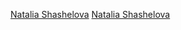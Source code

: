 [Natalia Shashelova](https://NataliShashelova.github.io/rsschool-cv/cv)
[Natalia Shashelova](https://NataliShashelova.github.io/rsschool-cv/index.html)
